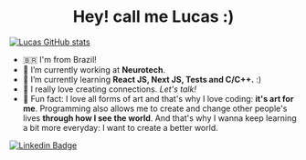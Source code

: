 <h1 align="center">Hey! call me Lucas :)</h1>

[![Lucas GitHub stats](https://github-readme-stats.vercel.app/api?username=lucasgmelo)](https://github.com/lucasgmelo/github-readme-stats)

- 🇧🇷  I'm from Brazil!
- 🔭  I’m currently working at <b>Neurotech</b>.
- 🌱  I’m currently learning <b>React JS, Next JS, Tests and C/C++.</b> :)
- 💬  I really love creating connections. <i>Let's talk!</i>
- 🤍  Fun fact: I love all forms of art and that's why I love coding: <b>it's art for me</b>. Programming also allows me to create and change other people's lives <b>through how I see the world</b>. And that's why I wanna keep learning a bit more everyday: I want to create a better world. 

[![Linkedin Badge](https://img.shields.io/badge/-Lucas_Melo-blue?style=flat-square&logo=Linkedin&logoColor=white&link=https://www.linkedin.com/in/lucasgmeloo/)](https://www.linkedin.com/in/lucasgmeloo/) 
